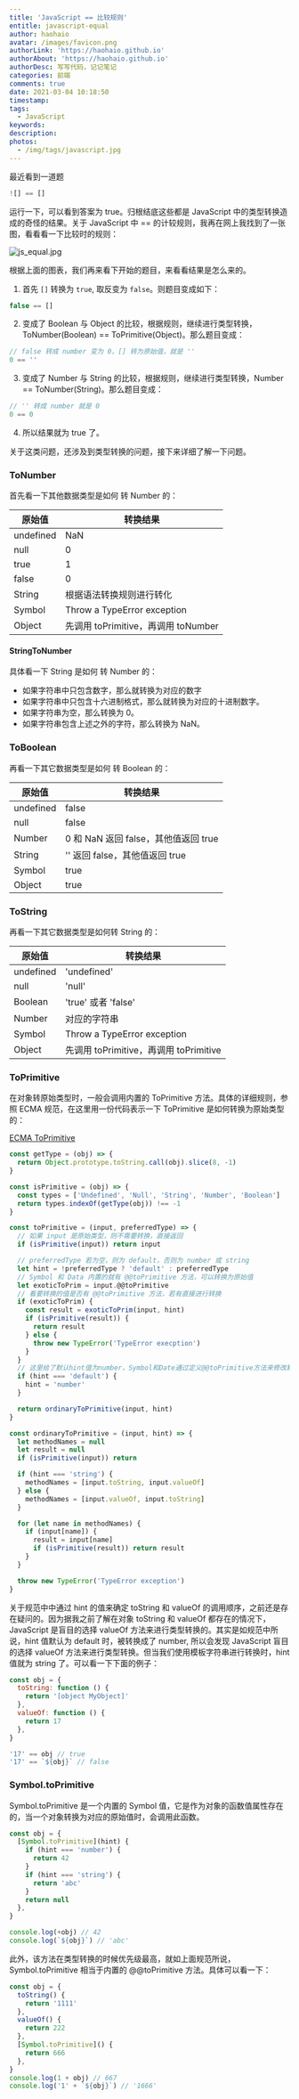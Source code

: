 ```yaml
---
title: 'JavaScript == 比较规则'
entitle: javascript-equal
author: haohaio
avatar: /images/favicon.png
authorLink: 'https://haohaio.github.io'
authorAbout: 'https://haohaio.github.io'
authorDesc: 写写代码，记记笔记
categories: 前端
comments: true
date: 2021-03-04 10:18:50
timestamp:
tags:
  - JavaScript
keywords:
description:
photos:
  - /img/tags/javascript.jpg
---
```


最近看到一道题

```js
![] == []
```

运行一下，可以看到答案为 true。归根结底这些都是 JavaScript 中的类型转换造成的奇怪的结果。关于 JavaScript 中 == 的计较规则，我再在网上我找到了一张图，看看看一下比较时的规则：

![js_equal.jpg](../img/assets/js_equal.jpg)

根据上面的图表，我们再来看下开始的题目，来看看结果是怎么来的。

1. 首先 `[]` 转换为 `true`, 取反变为 `false`。则题目变成如下：

```js
false == []
```

2. 变成了 Boolean 与 Object 的比较，根据规则，继续进行类型转换，ToNumber(Boolean) == ToPrimitive(Object)。那么题目变成：

```js
// false 转成 number 变为 0，[] 转为原始值，就是 ''
0 == ''
```

3. 变成了 Number 与 String 的比较，根据规则，继续进行类型转换，Number == ToNumber(String)。那么题目变成：

```js
// '' 转成 number 就是 0
0 == 0
```

4. 所以结果就为 true 了。

关于这类问题，还涉及到类型转换的问题，接下来详细了解一下问题。

### ToNumber

首先看一下其他数据类型是如何 转 Number 的：

| 原始值    | 转换结果                            |
| --------- | ----------------------------------- |
| undefined | NaN                                 |
| null      | 0                                   |
| true      | 1                                   |
| false     | 0                                   |
| String    | 根据语法转换规则进行转化            |
| Symbol    | Throw a TypeError exception         |
| Object    | 先调用 toPrimitive，再调用 toNumber |

#### StringToNumber

具体看一下 String 是如何 转 Number 的：

- 如果字符串中只包含数字，那么就转换为对应的数字
- 如果字符串中只包含十六进制格式，那么就转换为对应的十进制数字。
- 如果字符串为空，那么转换为 0。
- 如果字符串包含上述之外的字符，那么转换为 NaN。

### ToBoolean

再看一下其它数据类型是如何 转 Boolean 的：

| 原始值    | 转换结果                             |
| --------- | ------------------------------------ |
| undefined | false                                |
| null      | false                                |
| Number    | 0 和 NaN 返回 false，其他值返回 true |
| String    | '' 返回 false，其他值返回 true       |
| Symbol    | true                                 |
| Object    | true                                 |

### ToString

再看一下其它数据类型是如何转 String 的：

| 原始值    | 转换结果                               |
| --------- | -------------------------------------- |
| undefined | 'undefined'                            |
| null      | 'null'                                 |
| Boolean   | 'true' 或者 'false'                    |
| Number    | 对应的字符串                           |
| Symbol    | Throw a TypeError exception            |
| Object    | 先调用 toPrimitive，再调用 toPrimitive |

### ToPrimitive

在对象转原始类型时，一般会调用内置的 ToPrimitive 方法。具体的详细规则，参照 ECMA 规范，在这里用一份代码表示一下 ToPrimitive 是如何转换为原始类型的：

[ECMA ToPrimitive](https://tc39.es/ecma262/#sec-toprimitive)

```js
const getType = (obj) => {
  return Object.prototype.toString.call(obj).slice(8, -1)
}

const isPrimitive = (obj) => {
  const types = ['Undefined', 'Null', 'String', 'Number', 'Boolean']
  return types.indexOf(getType(obj)) !== -1
}

const toPrimitive = (input, preferredType) => {
  // 如果 input 是原始类型，则不需要转换，直接返回
  if (isPrimitive(input)) return input

  // preferredType 若为空，则为 default，否则为 number 或 string
  let hint = !preferredType ? 'default' : preferredType
  // Symbol 和 Data 内置的就有 @@toPrimitive 方法，可以转换为原始值
  let exoticToPrim = input.@@toPrimitive
  // 看要转换的值是否有 @@toPrimitive 方法，若有直接进行转换
  if (exoticToPrim) {
    const result = exoticToPrim(input, hint)
    if (isPrimitive(result)) {
      return result
    } else {
      throw new TypeError('TypeError execption')
    }
  }
  // 这里给了默认hint值为number，Symbol和Date通过定义@@toPrimitive方法来修改默认值
  if (hint === 'default') {
    hint = 'number'
  }

  return ordinaryToPrimitive(input, hint)
}

const ordinaryToPrimitive = (input, hint) => {
  let methodNames = null
  let result = null
  if (isPrimitive(input)) return

  if (hint === 'string') {
    methodNames = [input.toString, input.valueOf]
  } else {
    methodNames = [input.valueOf, input.toString]
  }

  for (let name in methodNames) {
    if (input[name]) {
      result = input[name]
      if (isPrimitive(result)) return result
    }
  }

  throw new TypeError('TypeError exception')
}
```

关于规范中中通过 hint 的值来确定 toString 和 valueOf 的调用顺序，之前还是存在疑问的。因为据我之前了解在对象 toString 和 valueOf 都存在的情况下，JavaScript 是盲目的选择 valueOf 方法来进行类型转换的。其实是如规范中所说，hint 值默认为 default 时，被转换成了 number, 所以会发现 JavaScript 盲目的选择 valueOf 方法来进行类型转换。但当我们使用模板字符串进行转换时，hint 值就为 string 了。可以看一下下面的例子：

```js
const obj = {
  toString: function () {
    return '[object MyObject]'
  },
  valueOf: function () {
    return 17
  },
}

'17' == obj // true
'17' == `${obj}` // false
```

### Symbol.toPrimitive

Symbol.toPrimitive 是一个内置的 Symbol 值，它是作为对象的函数值属性存在的，当一个对象转换为对应的原始值时，会调用此函数。

```js
const obj = {
  [Symbol.toPrimitive](hint) {
    if (hint === 'number') {
      return 42
    }
    if (hint === 'string') {
      return 'abc'
    }
    return null
  },
}

console.log(+obj) // 42
console.log(`${obj}`) // 'abc'
```

此外，该方法在类型转换的时候优先级最高，就如上面规范所说，Symbol.toPrimitive 相当于内置的 @@toPrimitive 方法。具体可以看一下：

```js
const obj = {
  toString() {
    return '1111'
  },
  valueOf() {
    return 222
  },
  [Symbol.toPrimitive]() {
    return 666
  },
}
console.log(1 + obj) // 667
console.log('1' + `${obj}`) // '1666'
```
